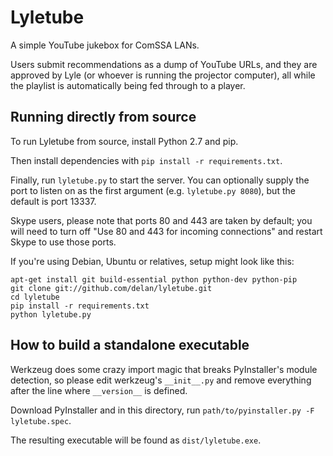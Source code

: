 Lyletube
=======

A simple YouTube jukebox for ComSSA LANs.

Users submit recommendations as a dump of YouTube URLs, and they are approved by
Lyle (or whoever is running the projector computer), all while the playlist is
automatically being fed through to a player.

Running directly from source
----------------------------

To run Lyletube from source, install Python 2.7 and pip.

Then install dependencies with `pip install -r requirements.txt`.

Finally, run `lyletube.py` to start the server. You can optionally supply the
port to listen on as the first argument (e.g. `lyletube.py 8080`), but the
default is port 13337.

Skype users, please note that ports 80 and 443 are taken by default; you will
need to turn off "Use 80 and 443 for incoming connections" and restart Skype to
use those ports.

If you're using Debian, Ubuntu or relatives, setup might look like this:

	apt-get install git build-essential python python-dev python-pip
	git clone git://github.com/delan/lyletube.git
	cd lyletube
	pip install -r requirements.txt
	python lyletube.py

How to build a standalone executable
------------------------------------

Werkzeug does some crazy import magic that breaks PyInstaller's module
detection, so please edit werkzeug's `__init__.py` and remove everything after
the line where `__version__` is defined.

Download PyInstaller and in this directory, run
`path/to/pyinstaller.py -F lyletube.spec`.

The resulting executable will be found as `dist/lyletube.exe`.
